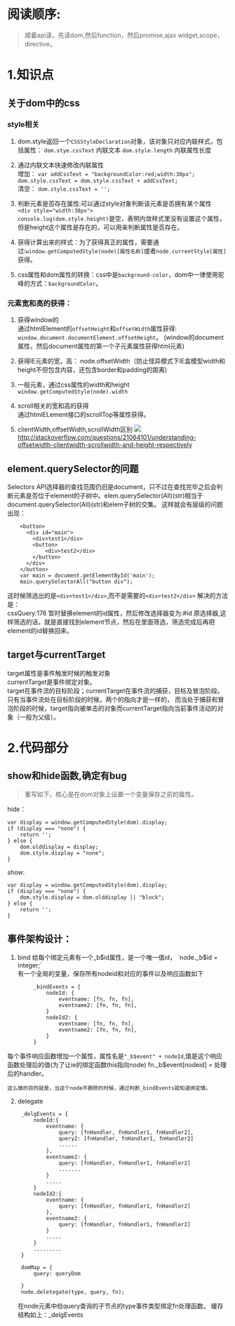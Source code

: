 # 阅读顺序:

>顺着api读，先读dom,然后function，然后promise,ajax
widget,scope，directive。

# 1.知识点
## 关于dom中的css
### style相关
1. dom.style返回一个`CSSStyleDeclaration`对象，该对象只对应内联样式，包括属性：
    `dom.stye.cssText` 内联文本
    `dom.style.length` 内联属性长度

2. 通过内联文本快速修改内联属性   
    增加：
    `var addCssText = "backgroundColor:red;width:30px";`
    `dom.style.cssText = dom.style.cssText + addCssText;`   
    清空：
        `dom.style.cssText = '';`

3. 判断元素是否存在属性:可以通过style对象判断该元素是否拥有某个属性  
    `<div style="width:30px">`  
    `console.log(dom.style.height)`是空，表明内敛样式里没有设置这个属性，但是height这个属性是存在的，可以用来判断属性是否存在。

4. 获得计算出来的样式：为了获得真正的属性，需要通过:`window.getComputedStyle(node)[属性名称]`或者`node.currentStyle[属性]`获得。 

5. css属性和dom属性的转换：css中是`background-color`，dom中一律使用驼峰的方式：`backgroundColor`。

### 元素宽和高的获得：

1. 获得window的    
    通过htmlElement的`offsetHeight`和`offsetWidth`属性获得:  
    `window.document.documentElement.offsetHeight`。
    (window的document属性，然后document属性的第一个子元素属性获得html元素)

2. 获得IE元素的宽，高：
    node.offsetWidth（防止怪异模式下IE盒模型width和height不但包含内容，还包含border和padding的距离)

3. 一般元素，通过css属性的width和height  
    `window.getComputedStyle(node).width`

4. scroll相关的宽和高的获得  
    通过htmlELement接口的scrollTop等属性获得。

5. clientWidth,offsetWidth,scrollWidth区别
    ![](http://i.stack.imgur.com/5AAyW.png)
    http://stackoverflow.com/questions/21064101/understanding-offsetwidth-clientwidth-scrollwidth-and-height-respectively

## element.querySelector的问题  
  Selectors API选择器的查找范围仍旧是document，只不过在查找完毕之后会判断元素是否位于element的子树中。elem.querySelector(All)(str)相当于document.querySelector(All)(str)和elem子树的交集。
这样就会有层级的问题出现：   

        <button>
          <div id="main">
            <div>test1</div>
            <button>
                <div>test2</div>
            </button>
          </div>
        </button>
        var main = document.getElementById('main');
        main.querySelectorAll("button div");
这时候筛选出的是`<div>test1</div>`,而不是需要的`<div>test2</div>`
    解决的方法是：   
cssQuery:176
暂时替换element的id属性，然后修改选择器变为:#id 原选择器,这样筛选的话，就是直接找到element节点，然后在里面筛选，筛选完成后再把element的id替换回来。

## target与currentTarget
target属性是事件触发时候的触发对象       
currentTarget是事件绑定对象。   
target在事件流的目标阶段；currentTarget在事件流的捕获，目标及冒泡阶段。只有当事件流处在目标阶段的时候，两个的指向才是一样的， 而当处于捕获和冒泡阶段的时候，target指向被单击的对象而currentTarget指向当前事件活动的对象（一般为父级）。


# 2.代码部分
## show和hide函数,确定有bug
>重写如下，核心是在dom对象上设置一个变量保存之前的属性。

hide：   

    var display = window.getComputedStyle(dom).display;
    if (display === "none") {
        return '';
    } else {
        dom.olddisplay = display;
        dom.style.display = "none";
    }

show:   

    var display = window.getComputedStyle(dom).display;
    if (display === "none") {
        dom.style.display = dom.olddisplay || "block";
    } else {
        return '';
    }

## 事件架构设计：
1. bind
    给每个绑定元素有一个_b$id属性，是一个唯一值id，
    `node._b$id = integer;`     
    有一个全局的变量，保存所有nodeid和对应的事件以及响应函数如下   

            _bindEvents = {
                nodeId: {
                    eventname: [fn, fn, fn],
                    eventname2: [fn, fn, fn],
                }
                nodeId2: {
                    eventname: [fn, fn, fn],
                    eventname2: [fn, fn, fn],
                }
            }
每个事件响应函数增加一个属性，属性名是`"_b$event" + nodeId`,值是这个响应函数处理后的值(为了让ie的绑定函数this指向node)
fn._b$event[nodeid] = 处理后的handler。

    这么做的目的就是，当这个node不删除的时候，通过判断_bindEvents就知道绑定情。   

2. delegate 

        _delgEvents = {
            nodeId:{
                eventname: {
                    query: [fnHandler, fnHandler1, fnHandler2],
                    query2: [fnHandler, fnHandler1, fnHandler2]
                    ......
                },
                eventname2: {
                    query: [fnHandler, fnHandler1, fnHandler2]
                    .......
                }
                .....
            }
            nodeId2:{
                eventname: {
                    query: [fnHandler, fnHandler1, fnHandler2]
                },
                eventname2: {
                    query: [fnHandler, fnHandler1, fnHandler2]
                }
                .....
            }
            .........
        }

        domMap = {
            query: queryDom

        }
        node.deletegate(type, query, fn);   

    在node元素中给query查询的子节点的type事件类型绑定fn处理函数。
缓存结构如上：_delgEvents

  
